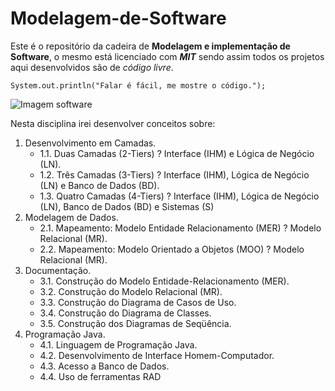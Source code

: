 # Modelagem-de-Software

Este é o repositório da cadeira de **Modelagem e implementação de Software**, o mesmo está licenciado com ***MIT*** sendo assim todos os projetos aqui desenvolvidos são de *código livre*.

`System.out.println("Falar é fácil, me mostre o código.");`

![Imagem software](https://images.pexels.com/photos/546819/pexels-photo-546819.jpeg?auto=compress&cs=tinysrgb&w=1260&h=750&dpr=1)

Nesta disciplina irei desenvolver conceitos sobre:
1. Desenvolvimento em Camadas.
    - 1.1. Duas Camadas (2-Tiers) ? Interface (IHM) e Lógica de Negócio (LN).
    - 1.2. Três Camadas (3-Tiers) ? Interface (IHM), Lógica de Negócio (LN) e Banco de Dados (BD).
    - 1.3. Quatro Camadas (4-Tiers) ? Interface (IHM), Lógica de Negócio (LN), Banco de Dados (BD) e Sistemas (S)
2. Modelagem de Dados.
    - 2.1. Mapeamento: Modelo Entidade Relacionamento (MER) ? Modelo Relacional (MR).
    - 2.2. Mapeamento: Modelo Orientado a Objetos (MOO) ? Modelo Relacional (MR).
3. Documentação.
    - 3.1. Construção do Modelo Entidade-Relacionamento (MER).
    - 3.2. Construção do Modelo Relacional (MR).
    - 3.3. Construção do Diagrama de Casos de Uso.
    - 3.4. Construção do Diagrama de Classes.
    - 3.5. Construção dos Diagramas de Seqüência.
4. Programação Java.
    - 4.1. Linguagem de Programação Java.
    - 4.2. Desenvolvimento de Interface Homem-Computador.
    - 4.3. Acesso a Banco de Dados.
    - 4.4. Uso de ferramentas RAD
